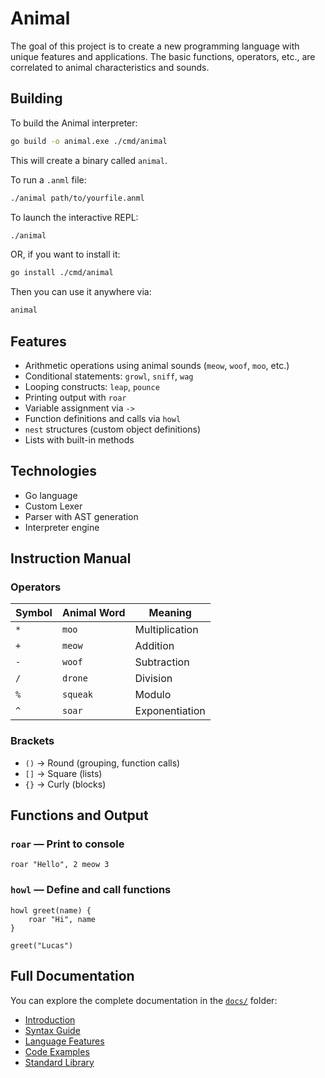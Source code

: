 # Animal

The goal of this project is to create a new programming language with unique features and applications. The basic functions, operators, etc., are correlated to animal characteristics and sounds.

## Building

To build the Animal interpreter:

```bash
go build -o animal.exe ./cmd/animal
```

This will create a binary called `animal`.

To run a `.anml` file:

```bash
./animal path/to/yourfile.anml
```

To launch the interactive REPL:

```bash
./animal
```

OR, if you want to install it:
```bash
go install ./cmd/animal
```

Then you can use it anywhere via:
```bash
animal
```

## Features

- Arithmetic operations using animal sounds (`meow`, `woof`, `moo`, etc.)
- Conditional statements: `growl`, `sniff`, `wag`
- Looping constructs: `leap`, `pounce`
- Printing output with `roar`
- Variable assignment via `->`
- Function definitions and calls via `howl`
- `nest` structures (custom object definitions)
- Lists with built-in methods

## Technologies

- Go language
- Custom Lexer
- Parser with AST generation
- Interpreter engine

## Instruction Manual

### Operators

| Symbol | Animal Word | Meaning        |
|--------|-------------|----------------|
| `*`    | `moo`       | Multiplication |
| `+`    | `meow`      | Addition       |
| `-`    | `woof`      | Subtraction    |
| `/`    | `drone`     | Division       |
| `%`    | `squeak`    | Modulo         |
| `^`    | `soar`      | Exponentiation |

### Brackets

- `()` → Round (grouping, function calls)
- `[]` → Square (lists)
- `{}` → Curly (blocks)

## Functions and Output

### `roar` — Print to console

```animal
roar "Hello", 2 meow 3
```

### `howl` — Define and call functions

```animal
howl greet(name) {
    roar "Hi", name
}

greet("Lucas")
```
## Full Documentation

You can explore the complete documentation in the [`docs/`](docs/) folder:

- [Introduction](docs/intro.md)
- [Syntax Guide](docs/syntax.md)
- [Language Features](docs/features.md)
- [Code Examples](docs/examples.md)
- [Standard Library](docs/stdlib.md)
